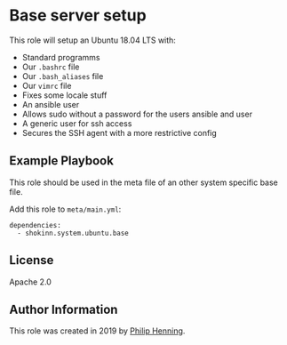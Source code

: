 Base server setup
=================

This role will setup an Ubuntu 18.04 LTS with:
- Standard programms
- Our `.bashrc` file
- Our `.bash_aliases` file
- Our `vimrc` file
- Fixes some locale stuff
- An ansible user
- Allows sudo without a password for the users ansible and user
- A generic user for ssh access
- Secures the SSH agent with a more restrictive config

Example Playbook
----------------

This role should be used in the meta file of an other system specific base file.

Add this role to `meta/main.yml`:

	dependencies: 
	  - shokinn.system.ubuntu.base

License
-------

Apache 2.0

Author Information
------------------

This role was created in 2019 by [Philip Henning](https://pphg.tech).
